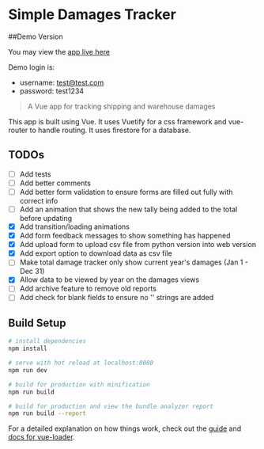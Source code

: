 # Simple Damages Tracker

##Demo Version

You may view the [app live here](https://fir-damage-tracker.firebaseapp.com/)

Demo login is:

- username: test@test.com
- password: test1234

> A Vue app for tracking shipping and warehouse damages

This app is built using Vue. It uses Vuetify for a css framework and vue-router to handle routing. It uses firestore for a database.

## TODOs

- [ ] Add tests
- [ ] Add better comments
- [ ] Add better form validation to ensure forms are filled out fully with correct info
- [ ] Add an animation that shows the new tally being added to the total before updating
- [x] Add transition/loading animations
- [x] Add form feedback messages to show something has happened
- [x] Add upload form to upload csv file from python version into web version
- [x] Add export option to download data as csv file
- [ ] Make total damage tracker only show current year's damages (Jan 1 - Dec 31)
- [x] Allow data to be viewed by year on the damages views
- [ ] Add archive feature to remove old reports
- [ ] Add check for blank fields to ensure no '' strings are added

## Build Setup

```bash
# install dependencies
npm install

# serve with hot reload at localhost:8080
npm run dev

# build for production with minification
npm run build

# build for production and view the bundle analyzer report
npm run build --report
```

For a detailed explanation on how things work, check out the [guide](http://vuejs-templates.github.io/webpack/) and [docs for vue-loader](http://vuejs.github.io/vue-loader).
